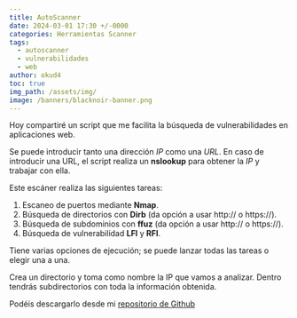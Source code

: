 ```yaml
---
title: AutoScanner
date: 2024-03-01 17:30 +/-0000
categories: Herramientas Scanner
tags:
  - autoscanner
  - vulnerabilidades
  - web
author: okud4
toc: true
img_path: /assets/img/
image: /banners/blacknoir-banner.png
---
```


Hoy compartiré un script que me facilita la búsqueda de vulnerabilidades en aplicaciones web.

Se puede introducir tanto una dirección _IP_ como una _URL_. En caso de introducir una URL, el script realiza un **nslookup** para obtener la _IP_ y trabajar con ella.

Este escáner realiza las siguientes tareas:

1. Escaneo de puertos mediante **Nmap**.
2. Búsqueda de directorios con **Dirb** (da opción a usar http:// o https://).
3. Búsqueda de subdominios con **ffuz** (da opción a usar http:// o https://).
4. Búsqueda de vulnerabilidad **LFI** y **RFI**.

Tiene varias opciones de ejecución; se puede lanzar todas las tareas o elegir una a una.

Crea un directorio y toma como nombre la IP que vamos a analizar. Dentro tendrás subdirectorios con toda la información obtenida.

Podéis descargarlo desde mi [repositorio de Github](https://github.com/CM-CA/Okud4-Scan)
